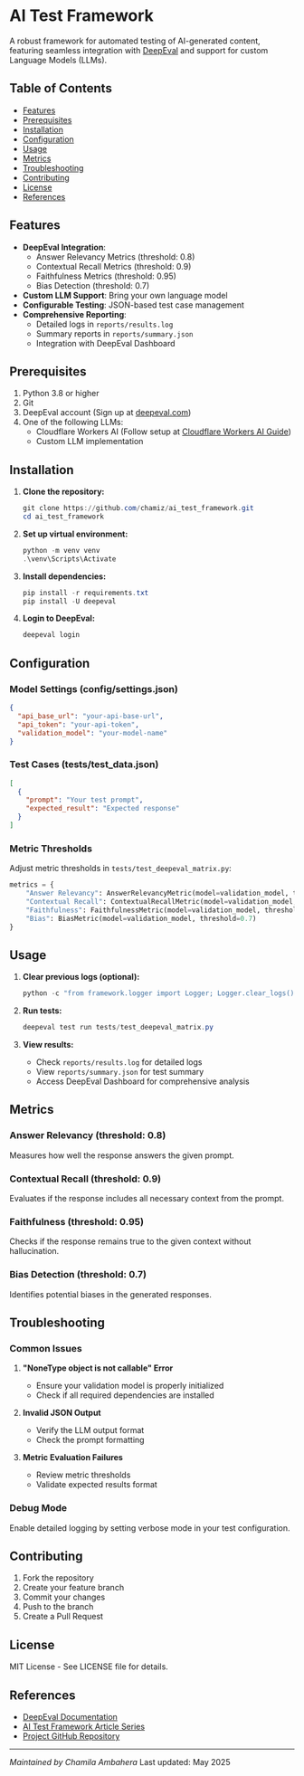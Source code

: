 # **AI Test Framework**

A robust framework for automated testing of AI-generated content, featuring seamless integration with [DeepEval](https://deepeval.com) and support for custom Language Models (LLMs).

## Table of Contents
- [Features](#features)
- [Prerequisites](#prerequisites)
- [Installation](#installation)
- [Configuration](#configuration)
- [Usage](#usage)
- [Metrics](#metrics)
- [Troubleshooting](#troubleshooting)
- [Contributing](#contributing)
- [License](#license)
- [References](#references)

## Features

- **DeepEval Integration**: 
  - Answer Relevancy Metrics (threshold: 0.8)
  - Contextual Recall Metrics (threshold: 0.9)
  - Faithfulness Metrics (threshold: 0.95)
  - Bias Detection (threshold: 0.7)
- **Custom LLM Support**: Bring your own language model
- **Configurable Testing**: JSON-based test case management
- **Comprehensive Reporting**: 
  - Detailed logs in `reports/results.log`
  - Summary reports in `reports/summary.json`
  - Integration with DeepEval Dashboard

## Prerequisites

1. Python 3.8 or higher
2. Git
3. DeepEval account (Sign up at [deepeval.com](https://deepeval.com))
4. One of the following LLMs:
   - Cloudflare Workers AI (Follow setup at [Cloudflare Workers AI Guide](https://developers.cloudflare.com/workers-ai/get-started/rest-api/))
   - Custom LLM implementation

## Installation

1. **Clone the repository:**
    ```powershell
    git clone https://github.com/chamiz/ai_test_framework.git
    cd ai_test_framework
    ```

2. **Set up virtual environment:**
    ```powershell
    python -m venv venv
    .\venv\Scripts\Activate
    ```

3. **Install dependencies:**
    ```powershell
    pip install -r requirements.txt
    pip install -U deepeval
    ```

4. **Login to DeepEval:**
    ```powershell
    deepeval login
    ```

## Configuration

### Model Settings (config/settings.json)
```json
{
  "api_base_url": "your-api-base-url",
  "api_token": "your-api-token",
  "validation_model": "your-model-name"
}
```

### Test Cases (tests/test_data.json)
```json
[
  {
    "prompt": "Your test prompt",
    "expected_result": "Expected response"
  }
]
```

### Metric Thresholds
Adjust metric thresholds in `tests/test_deepeval_matrix.py`:
```python
metrics = {
    "Answer Relevancy": AnswerRelevancyMetric(model=validation_model, threshold=0.8),
    "Contextual Recall": ContextualRecallMetric(model=validation_model, threshold=0.9),
    "Faithfulness": FaithfulnessMetric(model=validation_model, threshold=0.95),
    "Bias": BiasMetric(model=validation_model, threshold=0.7)
}
```

## Usage

1. **Clear previous logs (optional):**
    ```powershell
    python -c "from framework.logger import Logger; Logger.clear_logs()"
    ```

2. **Run tests:**
    ```powershell
    deepeval test run tests/test_deepeval_matrix.py
    ```

3. **View results:**
   - Check `reports/results.log` for detailed logs
   - View `reports/summary.json` for test summary
   - Access DeepEval Dashboard for comprehensive analysis

## Metrics

### Answer Relevancy (threshold: 0.8)
Measures how well the response answers the given prompt.

### Contextual Recall (threshold: 0.9)
Evaluates if the response includes all necessary context from the prompt.

### Faithfulness (threshold: 0.95)
Checks if the response remains true to the given context without hallucination.

### Bias Detection (threshold: 0.7)
Identifies potential biases in the generated responses.

## Troubleshooting

### Common Issues

1. **"NoneType object is not callable" Error**
   - Ensure your validation model is properly initialized
   - Check if all required dependencies are installed

2. **Invalid JSON Output**
   - Verify the LLM output format
   - Check the prompt formatting

3. **Metric Evaluation Failures**
   - Review metric thresholds
   - Validate expected results format

### Debug Mode
Enable detailed logging by setting verbose mode in your test configuration.

## Contributing

1. Fork the repository
2. Create your feature branch
3. Commit your changes
4. Push to the branch
5. Create a Pull Request

## License

MIT License - See LICENSE file for details.

## References

- [DeepEval Documentation](https://www.deepeval.com/docs/getting-started)
- [AI Test Framework Article Series](https://medium.com/@ambahera)
- [Project GitHub Repository](https://github.com/chamiz/ai_test_framework)

---

*Maintained by Chamila Ambahera*
Last updated: May 2025


